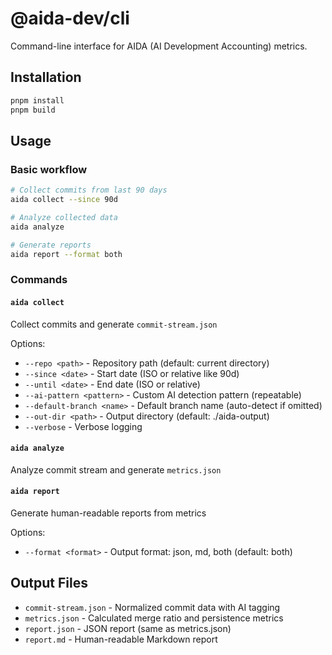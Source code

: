 # @aida-dev/cli

Command-line interface for AIDA (AI Development Accounting) metrics.

## Installation

```bash
pnpm install
pnpm build
```

## Usage

### Basic workflow
```bash
# Collect commits from last 90 days
aida collect --since 90d

# Analyze collected data
aida analyze

# Generate reports
aida report --format both
```

### Commands

#### `aida collect`
Collect commits and generate `commit-stream.json`

Options:
- `--repo <path>` - Repository path (default: current directory)
- `--since <date>` - Start date (ISO or relative like 90d)
- `--until <date>` - End date (ISO or relative)
- `--ai-pattern <pattern>` - Custom AI detection pattern (repeatable)
- `--default-branch <name>` - Default branch name (auto-detect if omitted)
- `--out-dir <path>` - Output directory (default: ./aida-output)
- `--verbose` - Verbose logging

#### `aida analyze`
Analyze commit stream and generate `metrics.json`

#### `aida report`
Generate human-readable reports from metrics

Options:
- `--format <format>` - Output format: json, md, both (default: both)

## Output Files

- `commit-stream.json` - Normalized commit data with AI tagging
- `metrics.json` - Calculated merge ratio and persistence metrics  
- `report.json` - JSON report (same as metrics.json)
- `report.md` - Human-readable Markdown report
